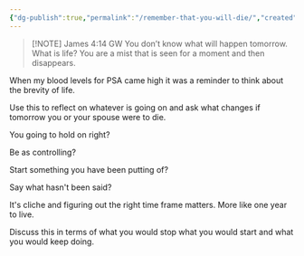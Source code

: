 ```yaml
---
{"dg-publish":true,"permalink":"/remember-that-you-will-die/","created":"","updated":""}
---
```



> [!NOTE] James 4:14 GW
> You don’t know what will happen tomorrow. What is life? You are a mist that is seen for a moment and then disappears.


When my blood levels for PSA came high it was a reminder to think about the brevity of life. 

Use this to reflect on whatever is going on and ask what changes if tomorrow you or your spouse were to die. 

You going to hold on right?

Be as controlling?

Start something you have been putting of?

Say what hasn't been said?

It's cliche and figuring out the right time frame matters. More like one year to live. 

Discuss this in terms of what you would stop what you would start and what you would keep doing. 

